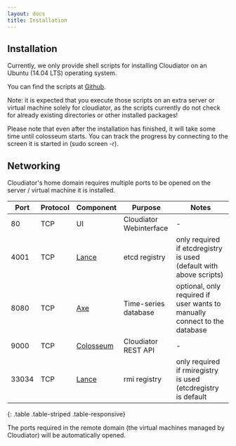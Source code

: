 ```yaml
---
layout: docs
title: Installation
---
```


## Installation

Currently, we only provide shell scripts for installing Cloudiator on an
Ubuntu (14.04 LTS) operating system.

You can find the scripts at [Github](https://github.com/cloudiator/installation/tree/master/shell/ubuntu).

Note: it is expected that you execute those scripts on an extra server or virtual machine solely for cloudiator,
as the scripts currently do not check for already existing directories or other installed packages!

Please note that even after the installation has finished, it will take some time until colosseum starts. You
can track the progress by connecting to the screen it is started in (sudo screen -r).
 
## Networking

Cloudiator's home domain requires multiple ports to be opened on the server / virtual machine
it is installed.

| Port | Protocol | Component | Purpose | Notes |
| ---- | -------- | --------- |------- | ----- |
|80|TCP|UI|Cloudiator Webinterface| - |
|4001|TCP|[Lance](/components/lance.html)|etcd registry| only required if etcdregistry is used (default with above scripts)|
|8080|TCP|[Axe](/components/axe.html)|Time-series database| optional, only required if user wants to manually connect to the database|
|9000|TCP|[Colosseum](/components/colosseum.html)|Cloudiator REST API| - |
|33034|TCP|[Lance](/components/lance.html)|rmi registry| only required if rmiregistry is used (etcdregistry is default|
{: .table .table-striped .table-responsive}

The ports required in the remote domain (the virtual machines managed by Cloudiator) will be automatically
opened.





